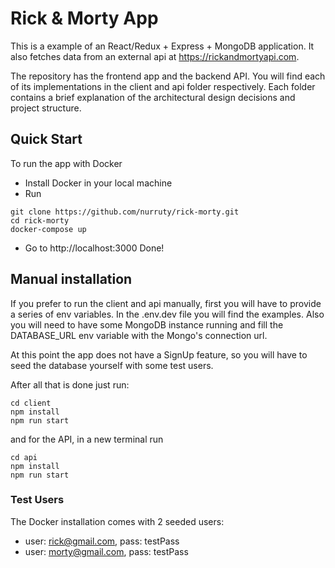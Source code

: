 # Rick & Morty App

This is a example of an React/Redux + Express + MongoDB application. It also fetches data from an external api at https://rickandmortyapi.com.

The repository has the frontend app and the backend API. You will find each of its implementations in the client and api folder respectively. Each folder contains a brief explanation of the architectural design decisions and project structure. 

## Quick Start
To run the app with Docker
- Install Docker in your local machine
- Run
```
git clone https://github.com/nurruty/rick-morty.git
cd rick-morty
docker-compose up
```
- Go to http://localhost:3000
Done! 

## Manual installation
If you prefer to run the client and api manually, first you will have to provide a series of env variables. In the .env.dev file you will find the examples.
Also you will need to have some MongoDB instance running and fill the DATABASE_URL env variable with the Mongo's connection url.

At this point the app does not have a SignUp feature, so you will have to seed the database yourself with some test users.

After all that is done just run:
```
cd client
npm install
npm run start
```
and for the API, in a new terminal run
```
cd api
npm install
npm run start
```

### Test Users
The Docker installation comes with 2 seeded users:
  - user: rick@gmail.com, pass: testPass
  - user: morty@gmail.com, pass: testPass 
